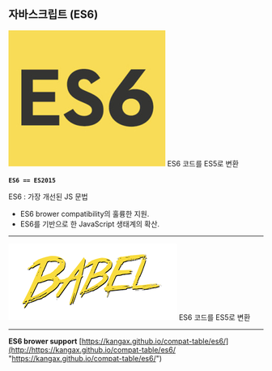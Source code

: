 ## 자바스크립트 (ES6)
![](https://github.com/cwadven/JavaScript_ES6/blob/master/day1/asset/es6.jpg)
ES6 코드를 ES5로 변환

**`ES6 == ES2015`**

ES6 : 가장 개선된 JS 문법

- ES6 brower compatibility의 훌륭한 지원.
- ES6를 기반으로 한 JavaScript 생태계의 확산.

---

![](https://github.com/cwadven/JavaScript_ES6/blob/master/day1/asset/babel.png)
ES6 코드를 ES5로 변환

---

**ES6 brower support**
[https://kangax.github.io/compat-table/es6/](http://https://kangax.github.io/compat-table/es6/ "https://kangax.github.io/compat-table/es6/")